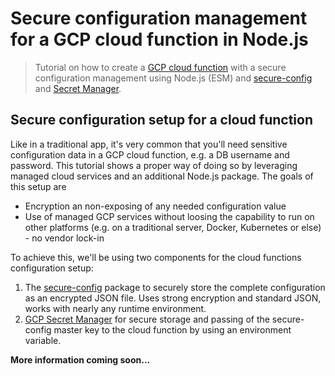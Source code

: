 # Secure configuration management for a GCP cloud function in Node.js

> Tutorial on how to create a [GCP cloud function](https://cloud.google.com/functions/docs/concepts/overview) with a secure configuration management using Node.js (ESM) and [secure-config](https://www.npmjs.com/package/@tsmx/secure-config) and [Secret Manager](https://cloud.google.com/secret-manager).

## Secure configuration setup for a cloud function

Like in a traditional app, it's very common that you'll need sensitive configuration data in a GCP cloud function, e.g. a DB username and password. This tutorial shows a proper way of doing so by leveraging managed cloud services and an additional Node.js package. The goals of this setup are

- Encryption an non-exposing of any needed configuration value
- Use of managed GCP services without loosing the capability to run on other platforms (e.g. on a traditional server, Docker, Kubernetes or else) - no vendor lock-in

To achieve this, we'll be using two components for the cloud functions configuration setup:

1. The [secure-config]() package to securely store the complete configuration as an encrypted JSON file. Uses strong encryption and standard JSON, works with nearly any runtime environment.
2. [GCP Secret Manager](https://cloud.google.com/secret-manager) for secure storage and passing of the secure-config master key to the cloud function by using an environment variable.


**More information coming soon...**